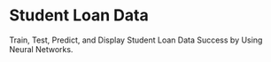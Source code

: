 # Student Loan Data

Train, Test, Predict, and Display Student Loan Data Success by Using Neural Networks.

